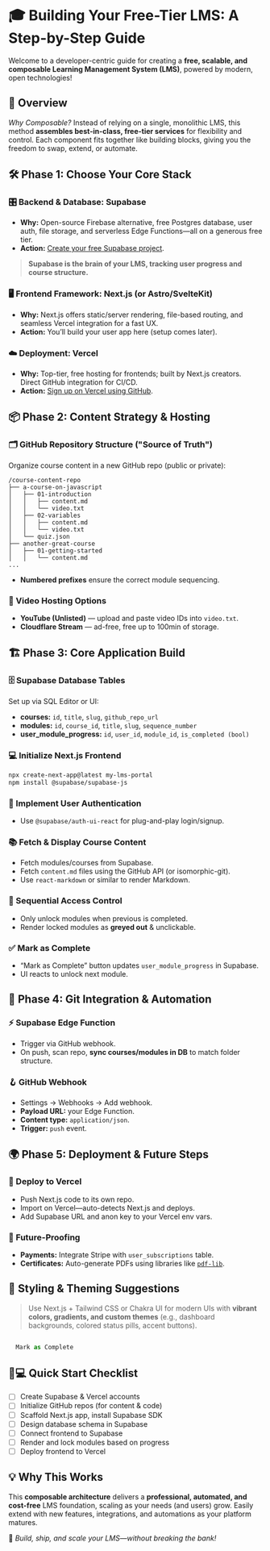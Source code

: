 # 🎓 Building Your Free-Tier LMS: A Step-by-Step Guide

Welcome to a developer-centric guide for creating a **free, scalable, and composable Learning Management System (LMS)**, powered by modern, open technologies!

## 🚀 Overview

*Why Composable?*
Instead of relying on a single, monolithic LMS, this method **assembles best-in-class, free-tier services** for flexibility and control. Each component fits together like building blocks, giving you the freedom to swap, extend, or automate.

## 🛠️ Phase 1: Choose Your Core Stack

### 🎛️ Backend & Database: **Supabase**

- **Why:** Open-source Firebase alternative, free Postgres database, user auth, file storage, and serverless Edge Functions—all on a generous free tier.
- **Action:** [Create your free Supabase project](https://supabase.io).

> **Supabase is the brain of your LMS, tracking user progress and course structure.**

### 🖥️ Frontend Framework: **Next.js** (or Astro/SvelteKit)

- **Why:** Next.js offers static/server rendering, file-based routing, and seamless Vercel integration for a fast UX.
- **Action:** You’ll build your user app here (setup comes later).

### ☁️ Deployment: **Vercel**

- **Why:** Top-tier, free hosting for frontends; built by Next.js creators. Direct GitHub integration for CI/CD.
- **Action:** [Sign up on Vercel using GitHub](https://vercel.com/signup).

## 📦 Phase 2: Content Strategy & Hosting

### 🗂️ GitHub Repository Structure ("Source of Truth")

Organize course content in a new GitHub repo (public or private):

```plaintext
/course-content-repo
├── a-course-on-javascript
│   ├── 01-introduction
│   │   ├── content.md
│   │   └── video.txt
│   ├── 02-variables
│   │   ├── content.md
│   │   └── video.txt
│   └── quiz.json
├── another-great-course
│   ├── 01-getting-started
│   │   └── content.md
...
```
- **Numbered prefixes** ensure the correct module sequencing.

### 🎥 Video Hosting Options

- **YouTube (Unlisted)** — upload and paste video IDs into `video.txt`.
- **Cloudflare Stream** — ad-free, free up to 100min of storage.

## 🏗️ Phase 3: Core Application Build

### 🗄️ Supabase Database Tables

Set up via SQL Editor or UI:

- **courses:** `id`, `title`, `slug`, `github_repo_url`
- **modules:** `id`, `course_id`, `title`, `slug`, `sequence_number`
- **user_module_progress:** `id`, `user_id`, `module_id`, `is_completed (bool)`

### 💻 Initialize Next.js Frontend

```bash
npx create-next-app@latest my-lms-portal
npm install @supabase/supabase-js
```

### 🔐 Implement User Authentication

- Use `@supabase/auth-ui-react` for plug-and-play login/signup.

### 📚 Fetch & Display Course Content

- Fetch modules/courses from Supabase.
- Fetch `content.md` files using the GitHub API (or isomorphic-git).
- Use `react-markdown` or similar to render Markdown.

### 🔄 Sequential Access Control

- Only unlock modules when previous is completed.
- Render locked modules as **greyed out** & unclickable.

### ✅ Mark as Complete

- “Mark as Complete” button updates `user_module_progress` in Supabase.
- UI reacts to unlock next module.

## 🔗 Phase 4: Git Integration & Automation

### ⚡ Supabase Edge Function

- Trigger via GitHub webhook.
- On push, scan repo, **sync courses/modules in DB** to match folder structure.

### 🪝 GitHub Webhook

- Settings → Webhooks → Add webhook.
- **Payload URL:** your Edge Function.
- **Content type:** `application/json`.
- **Trigger:** `push` event.

## 🌍 Phase 5: Deployment & Future Steps

### 🚀 Deploy to Vercel

- Push Next.js code to its own repo.
- Import on Vercel—auto-detects Next.js and deploys.
- Add Supabase URL and anon key to your Vercel env vars.

### 🌱 Future-Proofing

- **Payments:** Integrate Stripe with `user_subscriptions` table.
- **Certificates:** Auto-generate PDFs using libraries like [`pdf-lib`](https://pdf-lib.js.org).

## 🎨 Styling & Theming Suggestions

> Use Next.js + Tailwind CSS or Chakra UI for modern UIs with **vibrant colors, gradients, and custom themes** (e.g., dashboard backgrounds, colored status pills, accent buttons).

```jsx

  Mark as Complete

```

## 🧑💻 Quick Start Checklist

- [ ] Create Supabase & Vercel accounts
- [ ] Initialize GitHub repos (for content & code)
- [ ] Scaffold Next.js app, install Supabase SDK
- [ ] Design database schema in Supabase
- [ ] Connect frontend to Supabase
- [ ] Render and lock modules based on progress
- [ ] Deploy frontend to Vercel

## 💡 Why This Works

This **composable architecture** delivers a **professional, automated, and cost-free** LMS foundation, scaling as your needs (and users) grow. Easily extend with new features, integrations, and automations as your platform matures.

🎉 *Build, ship, and scale your LMS—without breaking the bank!*